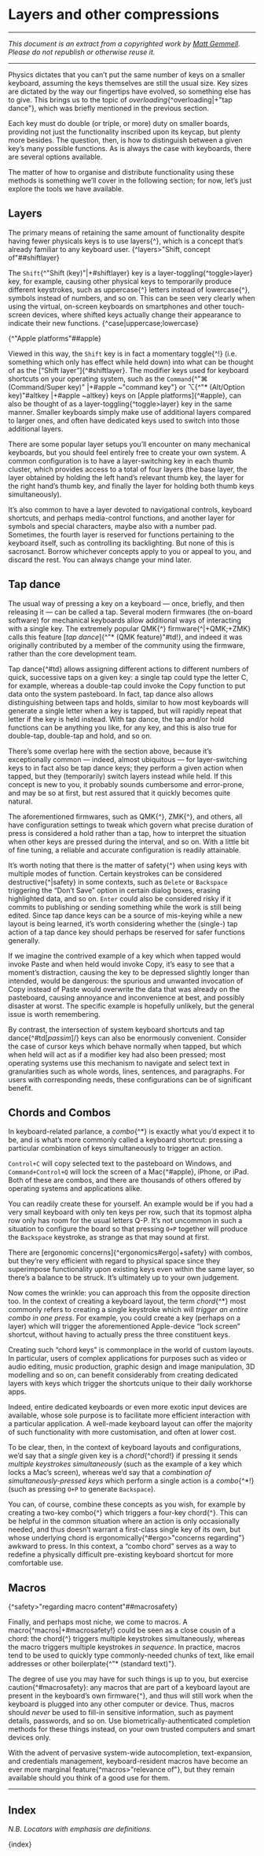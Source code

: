 # Layers and other compressions

<link rel="stylesheet" href="textindex.css">

---

_This document is an extract from a copyrighted work by [Matt Gemmell](https://mattgemmell.scot). Please do not republish or otherwise reuse it._

---

Physics dictates that you can’t put the same number of keys on a smaller keyboard, assuming the keys themselves are still the usual size. Key sizes are dictated by the way our fingertips have evolved, so something else has to give. This brings us to the topic of _overloading_{^overloading|+"tap dance"}, which was briefly mentioned in the previous section.

Each key must do double (or triple, or more) duty on smaller boards, providing not just the functionality inscribed upon its keycap, but plenty more besides. The question, then, is how to distinguish between a given key’s many possible functions. As is always the case with keyboards, there are several options available.

The matter of how to organise and distribute functionality using these methods is something we’ll cover in the following section; for now, let’s just explore the tools we have available.

## Layers

The primary means of retaining the same amount of functionality despite having fewer physicals keys is to use layers{^}, which is a concept that’s already familiar to any keyboard user. {^layers>"Shift, concept of"##shiftlayer}

The `Shift`{^"Shift (key)"|+#shiftlayer} key is a layer-toggling{^toggle>layer} key, for example, causing other physical keys to temporarily produce different keystrokes, such as uppercase{^} letters instead of lowercase{^}, symbols instead of numbers, and so on. This can be seen very clearly when using the virtual, on-screen keyboards on smartphones and other touch-screen devices, where shifted keys actually change their appearance to indicate their new functions. {^case|uppercase;lowercase}

{^"Apple platforms"##apple}

Viewed in this way, the `Shift` key is in fact a momentary toggle{^!} (i.e. something which only has effect while held down) into what can be thought of as the [“Shift layer”]{^#shiftlayer}. The modifier keys used for keyboard shortcuts on your operating system, such as the `Command`{^"⌘ (Command/Super key)" |+#apple ~"command key"} or ⌥{^"* (Alt/Option key)"#altkey |+#apple ~altkey} keys on [Apple platforms]{^#apple}, can also be thought of as a layer-toggling{^toggle>layer} key in the same manner. Smaller keyboards simply make use of additional layers compared to larger ones, and often have dedicated keys used to switch into those additional layers.

There are some popular layer setups you’ll encounter on many mechanical keyboards, but you should feel entirely free to create your own system. A common configuration is to have a layer-switching key in each thumb cluster, which provides access to a total of four layers (the base layer, the layer obtained by holding the left hand’s relevant thumb key, the layer for the right hand’s thumb key, and finally the layer for holding both thumb keys simultaneously).

It’s also common to have a layer devoted to navigational controls, keyboard shortcuts, and perhaps media-control functions, and another layer for symbols and special characters, maybe also with a number pad. Sometimes, the fourth layer is reserved for functions pertaining to the keyboard itself, such as controlling its backlighting. But none of this is sacrosanct. Borrow whichever concepts apply to you or appeal to you, and discard the rest. You can always change your mind later.

## Tap dance

The usual way of pressing a key on a keyboard — once, briefly, and then releasing it — can be called a tap. Several modern firmwares (the on-board software) for mechanical keyboards allow additional ways of interacting with a single key. The extremely popular QMK{^} firmware{^|+QMK;+ZMK} calls this feature [_tap dance_]{^"* (QMK feature)"#td!}, and indeed it was originally contributed by a member of the community using the firmware, rather than the core development team.

Tap dance{^#td} allows assigning different actions to different numbers of quick, successive taps on a given key: a single tap could type the letter C, for example, whereas a double-tap could invoke the Copy function to put data onto the system pasteboard. In fact, tap dance also allows distinguishing between taps and holds, similar to how most keyboards will generate a single letter when a key is tapped, but will rapidly repeat that letter if the key is held instead. With tap dance, the tap and/or hold functions can be anything you like, for any key, and this is also true for double-tap, double-tap and hold, and so on.

There’s some overlap here with the section above, because it’s exceptionally common — indeed, almost ubiquitous — for layer-switching keys to in fact also be tap dance keys; they perform a given action when tapped, but they (temporarily) switch layers instead while held. If this concept is new to you, it probably sounds cumbersome and error-prone, and may be so at first, but rest assured that it quickly becomes quite natural.

The aforementioned firmwares, such as QMK{^}, ZMK{^}, and others, all have configuration settings to tweak which govern what precise duration of press is considered a hold rather than a tap, how to interpret the situation when other keys are pressed during the interval, and so on. With a little bit of fine tuning, a reliable and accurate configuration is readily attainable.

It’s worth noting that there is the matter of safety{^} when using keys with multiple modes of function. Certain keystrokes can be considered destructive{^|safety} in some contexts, such as `Delete` or `Backspace` triggering the “Don’t Save” option in certain dialog boxes, erasing highlighted data, and so on. `Enter` could also be considered risky if it commits to publishing or sending something while the work is still being edited. Since tap dance keys can be a source of mis-keying while a new layout is being learned, it’s worth considering whether the (single-) tap action of a tap dance key should perhaps be reserved for safer functions generally.

If we imagine the contrived example of a key which when tapped would invoke Paste and when held would invoke Copy, it’s easy to see that a moment’s distraction, causing the key to be depressed slightly longer than intended, would be dangerous: the spurious and unwanted invocation of Copy instead of Paste would overwrite the data that was already on the pasteboard, causing annoyance and inconvenience at best, and possibly disaster at worst. The specific example is hopefully unlikely, but the general issue is worth remembering. 

By contrast, the intersection of system keyboard shortcuts and tap dance{^#td[_passim_]/} keys can also be enormously convenient. Consider the case of cursor keys which behave normally when tapped, but which when held will act as if a modifier key had also been pressed; most operating systems use this mechanism to navigate and select text in granularities such as whole words, lines, sentences, and paragraphs. For users with corresponding needs, these configurations can be of significant benefit.

## Chords and Combos

In keyboard-related parlance, a _combo_{^*} is exactly what you’d expect it to be, and is what’s more commonly called a keyboard shortcut: pressing a particular combination of keys simultaneously to trigger an action.

`Control+C` will copy selected text to the pasteboard on Windows, and `Command+Control+Q` will lock the screen of a Mac{^#apple}, iPhone, or iPad. Both of these are combos, and there are thousands of others offered by operating systems and applications alike.

You can readily create these for yourself. An example would be if you had a very small keyboard with only ten keys per row, such that its topmost alpha row only has room for the usual letters Q-P. It’s not uncommon in such a situation to configure the board so that pressing `O+P` together will produce the `Backspace` keystroke, as strange as that may sound at first.

There are [ergonomic concerns]{^ergonomics#ergo|+safety} with combos, but they’re very efficient with regard to physical space since they superimpose functionality upon existing keys even within the same layer, so there’s a balance to be struck. It’s ultimately up to your own judgement.

Now comes the wrinkle: you can approach this from the opposite direction too. In the context of creating a keyboard layout, the term _chord_{^*} most commonly refers to creating a single keystroke which will _trigger an entire combo in one press_. For example, you could create a key (perhaps on a layer) which will trigger the aforementioned Apple-device “lock screen” shortcut, without having to actually press the three constituent keys.

Creating such “chord keys” is commonplace in the world of custom layouts. In particular, users of complex applications for purposes such as video or audio editing, music production, graphic design and image manipulation, 3D modelling and so on, can benefit considerably from creating dedicated layers with keys which trigger the shortcuts unique to their daily workhorse apps.

Indeed, entire dedicated keyboards or even more exotic input devices are available, whose sole purpose is to facilitate more efficient interaction with a particular application. A well-made keyboard layout can offer the majority of such functionality with more customisation, and often at lower cost.

To be clear, then, in the context of keyboard layouts and configurations, we’d say that a _single_ given key is a _chord_{^chord!} if pressing it sends _multiple keystrokes simultaneously_ (such as the example of a key which locks a Mac’s screen), whereas we’d say that a _combination of simultaneously-pressed keys_ which perform a single action is a _combo_{^*!} (such as pressing `O+P` to generate `Backspace`).

You can, of course, combine these concepts as you wish, for example by creating a two-key combo{^} which triggers a four-key chord{^}. This can be helpful in the common situation where an action is only occasionally needed, and thus doesn’t warrant a first-class single key of its own, but whose underlying chord is ergonomically{^#ergo>"concerns regarding"} awkward to press. In this context, a “combo chord” serves as a way to redefine a physically difficult pre-existing keyboard shortcut for more comfortable use.

## Macros
{^safety>"regarding macro content"##macrosafety}

Finally, and perhaps most niche, we come to macros. A macro{^macros|+#macrosafety!} could be seen as a close cousin of a chord: the chord{^} triggers multiple keystrokes simultaneously, whereas the macro triggers multiple keystrokes _in sequence_. In practice, macros tend to be used to quickly type commonly-needed chunks of text, like email addresses or other boilerplate{^"* (standard text)"}.

The degree of use you may have for such things is up to you, but exercise caution{^#macrosafety}: any macros that are part of a keyboard layout are present in the keyboard’s own firmware{^}, and thus will still work when the keyboard is plugged into any other computer or device. Thus, macros should _never_ be used to fill-in sensitive information, such as payment details, passwords, and so on. Use biometrically-authenticated completion methods for these things instead, on your own trusted computers and smart devices only.

With the advent of pervasive system-wide autocompletion, text-expansion, and credentials management, keyboard-resident macros have become an ever more marginal feature{^macros>"relevance of"}, but they remain available should you think of a good use for them.

---

## Index

_N.B. Locators with emphasis are definitions._

{index}
